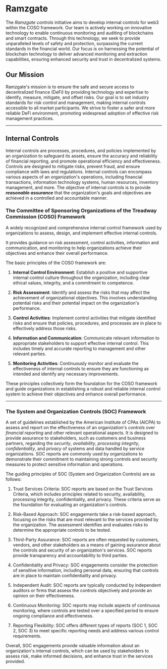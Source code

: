 # Ramzgate

The _Ramzgate controls_ initiative aims to develop internal controls for web3 within the COSO framework. Our team is actively working on innovative technology to enable continuous monitoring and auditing of blockchains and smart contracts. Through this technology, we seek to provide unparalleled levels of safety and protection, surpassing the current standards in the financial world. Our focus is on harnessing the potential of blockchain technology to deliver advanced monitoring and extraction capabilities, ensuring enhanced security and trust in decentralized systems.

## Our Mission
Ramzgate's mission is to ensure the safe and secure access to decentralized finance (DeFi) by providing technology and expertise to identify, measure, mitigate, and offset risks. Our goal is to set industry standards for risk control and management, making internal controls accessible to all market participants. We strive to foster a safer and more reliable DeFi environment, promoting widespread adoption of effective risk management practices.

--------

## Internal Controls

Internal controls are processes, procedures, and policies implemented by an organization to safeguard its assets, ensure the accuracy and reliability of financial reporting, and promote operational efficiency and effectiveness. Controls are designed to mitigate risks, prevent fraud, and ensure compliance with laws and regulations. Internal controls can encompass various aspects of an organization's operations, including financial transactions, information technology systems, human resources, inventory management, and more. The objective of internal controls is to provide __*reasonable assurance*__ that the organization's goals and objectives are achieved in a controlled and accountable manner.


### The Committee of Sponsoring Organizations of the Treadway Commission (COSO) Framework

 A widely recognized and comprehensive internal control framework used by organizations to assess, design, and implement effective internal controls. 

 It provides guidance on risk assessment, control activities, information and communication, and monitoring to help organizations achieve their objectives and enhance their overall performance.

The basic principles of the COSO framework are:

1. __Internal Control Environment__: Establish a positive and supportive internal control culture throughout the organization, including clear ethical values, integrity, and a commitment to competence.

2. __Risk Assessment__: Identify and assess the risks that may affect the achievement of organizational objectives. This involves understanding potential risks and their potential impact on the organization's performance.

3. __Control Activities__: Implement control activities that mitigate identified risks and ensure that policies, procedures, and processes are in place to effectively address those risks.

4. __Information and Communication__: Communicate relevant information to appropriate stakeholders to support effective internal control. This includes timely and accurate reporting to management and other relevant parties.

5. __Monitoring Activities__: Continuously monitor and evaluate the effectiveness of internal controls to ensure they are functioning as intended and identify any necessary improvements.

These principles collectively form the foundation for the COSO framework and guide organizations in establishing a robust and reliable internal control system to achieve their objectives and enhance overall performance.

---------------------

### The System and Organization Controls (SOC) Framework 

A set of guidelines established by the American Institute of CPAs (AICPA) to assess and report on the effectiveness of an organization's _controls_ over _financial reporting_ and other relevant operational aspects. It is designed to provide assurance to stakeholders, such as customers and business partners, regarding the _security_, _availability_, _processing integrity_, _confidentiality_, and _privacy_ of systems and data handled by service organizations. SOC reports are commonly used by organizations to demonstrate their commitment to maintaining strong controls and security measures to protect sensitive information and operations.

The guiding principles of SOC (System and Organization Controls) are as follows:

1. Trust Services Criteria: SOC reports are based on the Trust Services Criteria, which includes principles related to security, availability, processing integrity, confidentiality, and privacy. These criteria serve as the foundation for evaluating an organization's controls.

2. Risk-Based Approach: SOC engagements take a risk-based approach, focusing on the risks that are most relevant to the services provided by the organization. The assessment identifies and evaluates risks to determine the appropriate controls to be tested.

3. Third-Party Assurance: SOC reports are often requested by customers, vendors, and other stakeholders as a means of gaining assurance about the controls and security of an organization's services. SOC reports provide transparency and accountability to third parties.

4. Confidentiality and Privacy: SOC engagements consider the protection of sensitive information, including personal data, ensuring that controls are in place to maintain confidentiality and privacy.

5. Independent Audit: SOC reports are typically conducted by independent auditors or firms that assess the controls objectively and provide an opinion on their effectiveness.

6. Continuous Monitoring: SOC reports may include aspects of continuous monitoring, where controls are tested over a specified period to ensure ongoing compliance and effectiveness.

7. Reporting Flexibility: SOC offers different types of reports (SOC 1, SOC 2, SOC 3) to meet specific reporting needs and address various control requirements.

Overall, SOC engagements provide valuable information about an organization's internal controls, which can be used by stakeholders to assess risk, make informed decisions, and enhance trust in the services provided.


<!--

**Here are some ideas to get you started:**

🙋‍♀️ A short introduction - what is your organization all about?
🌈 Contribution guidelines - how can the community get involved?
👩‍💻 Useful resources - where can the community find your docs? Is there anything else the community should know?
🍿 Fun facts - what does your team eat for breakfast?
🧙 Remember, you can do mighty things with the power of [Markdown](https://docs.github.com/github/writing-on-github/getting-started-with-writing-and-formatting-on-github/basic-writing-and-formatting-syntax)
-->
